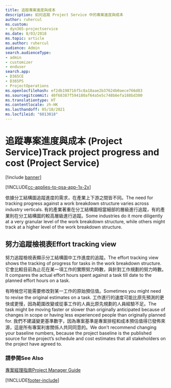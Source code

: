 ```yaml
---
title: 追蹤專案進度與成本
description: 如何追蹤 Project Service 中的專案進度與成本
author: ruhercul
ms.custom:
- dyn365-projectservice
ms.date: 8/03/2018
ms.topic: article
ms.author: ruhercul
audience: Admin
search.audienceType:
- admin
- customizer
- enduser
search.app:
- D365CE
- D365PS
- ProjectOperations
ms.openlocfilehash: ef2db198716f5c8a18aae2b37624b0aece766d83
ms.sourcegitcommit: 40f68387f594180af64a5e5c748b6efa188bd300
ms.translationtype: HT
ms.contentlocale: zh-HK
ms.lasthandoff: 05/10/2021
ms.locfileid: "6013018"
---
```

# <a name="track-project-progress-and-cost-project-service"></a><span data-ttu-id="7a9e1-103">追蹤專案進度與成本 (Project Service)</span><span class="sxs-lookup"><span data-stu-id="7a9e1-103">Track project progress and cost (Project Service)</span></span>

[!include [banner](../includes/psa-now-project-operations.md)]

[!INCLUDE[cc-applies-to-psa-app-1x-2x](../includes/cc-applies-to-psa-app-1x-2x.md)]

<span data-ttu-id="7a9e1-104">依據分工結構圖追蹤進度的需求，在產業上下游之間皆不同。</span><span class="sxs-lookup"><span data-stu-id="7a9e1-104">The need for tracking progress against a work breakdown structure varies across industry verticals.</span></span> <span data-ttu-id="7a9e1-105">有的產業著重在分工結構圖相當細部的層級進行追蹤，有的產業則在分工結構圖的較高層級進行追蹤。</span><span class="sxs-lookup"><span data-stu-id="7a9e1-105">Some industries do it more diligently at a very granular level of the work breakdown structure, while others might track at a higher level of the work breakdown structure.</span></span>  
  
## <a name="effort-tracking-view"></a><span data-ttu-id="7a9e1-106">努力追蹤檢視表</span><span class="sxs-lookup"><span data-stu-id="7a9e1-106">Effort tracking view</span></span>  
<span data-ttu-id="7a9e1-107">努力追蹤檢視表顯示分工結構圖中工作進度的追蹤。</span><span class="sxs-lookup"><span data-stu-id="7a9e1-107">The effort tracking view shows the tracking of progress for tasks in the work breakdown structure.</span></span> <span data-ttu-id="7a9e1-108">它會比較目前為止花在某一項工作的實際努力時數，與針對工作規劃的努力時數。</span><span class="sxs-lookup"><span data-stu-id="7a9e1-108">It compares the actual effort hours spent against a task till date to the planned effort hours on a task.</span></span>  
  
<span data-ttu-id="7a9e1-109">有時候您可能需要修改對某一工作的原始預估值。</span><span class="sxs-lookup"><span data-stu-id="7a9e1-109">Sometimes you might need to revise the original estimates on a task.</span></span> <span data-ttu-id="7a9e1-110">工作進行的速度可能比原先預測的更快或更慢，因為範圍改變或從事工作的人員比原先規劃的人員經驗不足。</span><span class="sxs-lookup"><span data-stu-id="7a9e1-110">The task might be moving faster or slower than originally anticipated because of changes in scope or having less experienced people than originally planned for.</span></span> <span data-ttu-id="7a9e1-111">我們不建議變更基準數字，因為專案基準是專案排程和成本預估值得已發佈來源，這是所有專案利害關係人共同同意的。</span><span class="sxs-lookup"><span data-stu-id="7a9e1-111">We don't recommend changing your baseline numbers, because the project baseline is the published source for the project’s schedule and cost estimates that all stakeholders on the project have agreed to.</span></span>  
  
### <a name="see-also"></a><span data-ttu-id="7a9e1-112">請參閱</span><span class="sxs-lookup"><span data-stu-id="7a9e1-112">See Also</span></span>  
 [<span data-ttu-id="7a9e1-113">專案經理指南</span><span class="sxs-lookup"><span data-stu-id="7a9e1-113">Project Manager Guide</span></span>](../psa/project-manager-guide.md)


[!INCLUDE[footer-include](../includes/footer-banner.md)]